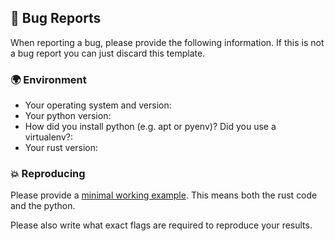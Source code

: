 ## 🐛 Bug Reports

When reporting a bug, please provide the following information. If this is not a bug report you can just discard this template.

### 🌍 Environment

 - Your operating system and version:
 - Your python version:
 - How did you install python (e.g. apt or pyenv)? Did you use a virtualenv?:
 - Your rust version:

### 💥 Reproducing

Please provide a [minimal working example](https://stackoverflow.com/help/mcve). This means both the rust code and the python.

Please also write what exact flags are required to reproduce your results.
